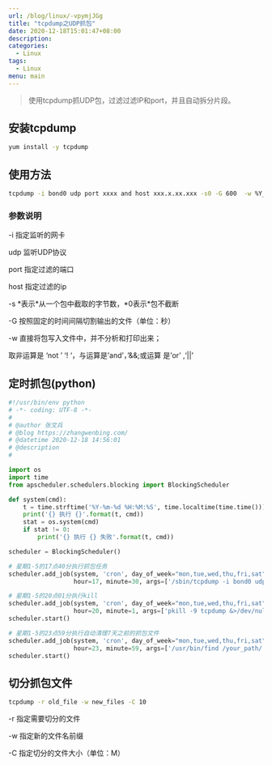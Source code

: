 ```yaml
---
url: /blog/linux/-vpymjJGg
title: "tcpdump之UDP抓包"
date: 2020-12-18T15:01:47+08:00
description:
categories:
  - Linux
tags:
  - Linux
menu: main
---
```


> 使用tcpdump抓UDP包，过滤过滤IP和port，并且自动拆分片段。

## 安装tcpdump

```bash
yum install -y tcpdump

```

## 使用方法

```bash
tcpdump -i bond0 udp port xxxx and host xxx.x.xx.xxx -s0 -G 600  -w %Y_%m%d_%H%M_%S.pcap

```

### 参数说明

-i 指定监听的网卡

udp 监听UDP协议

port 指定过滤的端口

host 指定过滤的ip

-s \*表示\*从一个包中截取的字节数，\*0表示\*包不截断

-G 按照固定的时间间隔切割输出的文件（单位：秒）

-w 直接将包写入文件中，并不分析和打印出来；

取非运算是 ‘not ’ ‘! ‘，与运算是’and’，’&&;或运算 是’or’ ,‘\|\|’

## 定时抓包(python)

```python
#!/usr/bin/env python
# -*- coding: UTF-8 -*-
#
# @author 张文兵
# @blog https://zhangwenbing.com/
# @datetime 2020-12-18 14:56:01
# @description
#

import os
import time
from apscheduler.schedulers.blocking import BlockingScheduler

def system(cmd):
    t = time.strftime('%Y-%m-%d %H:%M:%S', time.localtime(time.time()))
    print('{} 执行 {}'.format(t, cmd))
    stat = os.system(cmd)
    if stat != 0:
        print('{} 执行 {} 失败'.format(t, cmd))

scheduler = BlockingScheduler()

# 星期1-5的17点40分执行抓包任务
scheduler.add_job(system, 'cron', day_of_week="mon,tue,wed,thu,fri,sat",
                  hour=17, minute=30, args=['/sbin/tcpdump -i bond0 udp port xxxx and host xxx.x.xx.xxx -s0 -G 3600  -w /your_path/%Y_%m%d_%H%M_%S.pcap &>/dev/null'])

# 星期1-5的20点01分执行kill
scheduler.add_job(system, 'cron', day_of_week="mon,tue,wed,thu,fri,sat",
                  hour=20, minute=1, args=['pkill -9 tcpdump &>/dev/null'])
scheduler.start()

# 星期1-5的23点59分执行自动清理7天之前的抓包文件
scheduler.add_job(system, 'cron', day_of_week="mon,tue,wed,thu,fri,sat",
                  hour=23, minute=59, args=['/usr/bin/find /your_path/ -type  f  -ctime +7  -exec rm -f   {} \; &>/dev/null'])
scheduler.start()

```

## 切分抓包文件

```bash
tcpdump -r old_file -w new_files -C 10

```

-r 指定需要切分的文件

-w 指定新的文件名前缀

-C 指定切分的文件大小（单位：M）